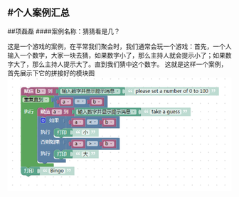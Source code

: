 #个人案例汇总
---
##项磊磊
####案例名称：猜猜看是几？

这是一个游戏的案例，在平常我们聚会时，我们通常会玩一个游戏：首先，一个人输入一个数字，大家一块去猜，如果数字小了，那么主持人就会提示小了；如果数字大了，那么主持人提示大了。直到我们猜中这个数字。
这就是这样一个案例，首先展示下它的拼接好的模块图
![](robot7/picture/01.png)